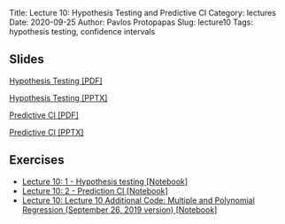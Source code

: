 Title: Lecture 10: Hypothesis Testing and Predictive CI
Category: lectures
Date: 2020-09-25
Author: Pavlos Protopapas 
Slug: lecture10
Tags: hypothesis testing, confidence intervals


## Slides

[Hypothesis Testing [PDF]]({attach}slides/Lecture10_Inference_HypothesisTesting.pdf)

[Hypothesis Testing [PPTX]]({attach}slides/Lecture10_Inference_HypothesisTesting.pptx)

[Predictive CI [PDF]]({attach}slides/Lecture10_Inference_PredictionCI.pdf)

[Predictive CI [PPTX]]({attach}slides/Lecture10_Inference_PredictionCI.pptx)

## Exercises
- [Lecture 10: 1 - Hypothesis testing [Notebook]]({filename}notebook/e1-s3-exd1-challenge.ipynb)
- [Lecture 10: 2 - Prediction CI [Notebook]]({filename}notebook/e2-s3-exd1-challenge.ipynb)
- [Lecture 10: Lecture 10 Additional Code: Multiple and Polynomial Regression (September 26, 2019 version) [Notebook]]({filename}notebook/Lecture10_additionalcode.ipynb)